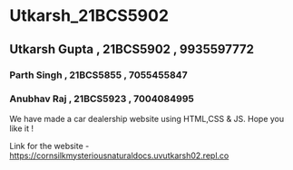 # Utkarsh_21BCS5902

<h2>Utkarsh Gupta , 21BCS5902 , 9935597772</h2>

<h3>Parth Singh , 21BCS5855 , 7055455847</h3>

<h3>Anubhav Raj , 21BCS5923 , 7004084995</h3>


 We have made a car dealership website using HTML,CSS & JS. Hope you like it !

 Link for the website - https://cornsilkmysteriousnaturaldocs.uvutkarsh02.repl.co
